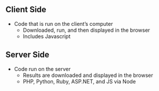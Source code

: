 ## Client Side
- Code that is run on the client’s computer
  - Downloaded, run, and then displayed in the browser
  - Includes Javascript

## Server Side
- Code run on the server
  - Results are downloaded and displayed in the browser
  - PHP, Python, Ruby, ASP.NET, and JS via Node

